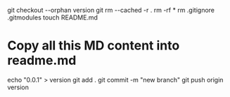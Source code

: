 git checkout --orphan version
git rm --cached -r .
rm -rf *
rm .gitignore .gitmodules
touch README.md
# Copy all this MD content into readme.md
echo "0.0.1" > version
git add .
git commit -m "new branch"
git push origin version